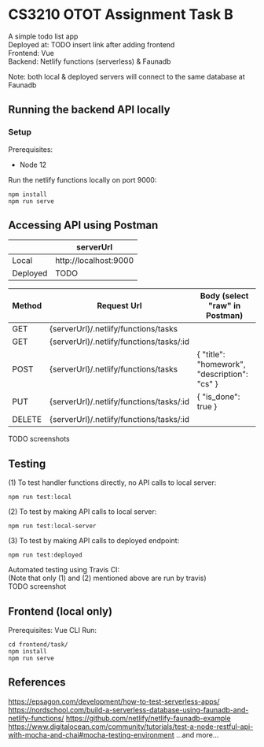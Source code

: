 # CS3210 OTOT Assignment Task B
A simple todo list app  
Deployed at:  TODO insert link after adding frontend  
Frontend: Vue  
Backend: Netlify functions (serverless) & Faunadb  

Note: both local & deployed servers will connect to the same database at Faunadb

## Running the backend API locally
### Setup
Prerequisites: 
- Node 12  

Run the netlify functions locally on port 9000:
```
npm install
npm run serve
```
## Accessing API using Postman

|| serverUrl|
| ------ | ------- |
| Local | http://localhost:9000 |
| Deployed | TODO |

| Method | Request Url | Body (select "raw" in Postman) |
| ------------- | ------------- | ------------ | 
| GET  | {serverUrl}/.netlify/functions/tasks  ||
| GET  | {serverUrl}/.netlify/functions/tasks/:id  |  |
| POST | {serverUrl}/.netlify/functions/tasks  | { "title": "homework", "description": "cs" } |
| PUT  | {serverUrl}/.netlify/functions/tasks/:id  | { "is_done": true } |
| DELETE | {serverUrl}/.netlify/functions/tasks/:id  |  |
TODO screenshots


## Testing
(1) To test handler functions directly, no API calls to local server:
```
npm run test:local
```
(2) To test by making API calls to local server:
```
npm run test:local-server
```
(3) To test by making API calls to deployed endpoint:
```
npm run test:deployed
```
Automated testing using Travis CI:  
(Note that only (1) and (2) mentioned above are run by travis)  
TODO screenshot


## Frontend (local only)
Prerequisites:  Vue CLI
Run: 
```
cd frontend/task/ 
npm install
npm run serve
```



## References
https://epsagon.com/development/how-to-test-serverless-apps/
https://nordschool.com/build-a-serverless-database-using-faunadb-and-netlify-functions/
https://github.com/netlify/netlify-faunadb-example
https://www.digitalocean.com/community/tutorials/test-a-node-restful-api-with-mocha-and-chai#mocha-testing-environment
...and more...

